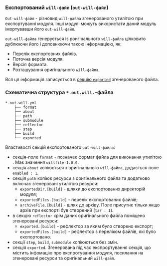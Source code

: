 ### Експортований <code>will-файл</code> (<code>out-will-файл</code>)

<code>Out-will-файл</code> - різновид <code>will-файла</code> згенерованого утилітою при експортуванні модуля. Інші модулі можуть використати даний модуль імортувавши його <code>out-will-файл</code>.

`out-will-файла` генерується із роигінального `will-файла` цілковито дублюючи його і доповнюючи такою інформацією, як:
- Перелік експортовних файлів.
- Поточна версія модуля.
- Версія формата.
- Розташування оригінального `will-файла`.

Вся ця інформація записується в [секцію `exported`](<SectionExported.md>) згенерованого файла.

### Схематична структура `*.out.will.`-файла  

```
*.out.will.yml
    ├── format
    ├── about
    ├── path
    ├── submodule
    ├── reflector
    ├── step
    ├── build
    └── exported

```

Властивості секцій експортованого `out-will-файла`:
- секція-поле `format` - позначає формат файла для виконання утилітою . Має значення `willfile-1.0.0`.
- секція `about` копіюється з оригінального `will-файла`, додається поле `enabled : 1`.
- секція `path` копіює ресурси з оригінального файла та додатково включає згенеровані утилітою ресурси:         
    - `exportedDir.[build]` - шляхи до експортованих директорій модуля;  
    - `exportedFiles.[build]` - перелік експортованих файлів;  
    - `archiveFile.[build]` - шлях до архіву. Поле присутнє тільки якщо архів при експорті був створений (`tar : 1`).  
- в секцію `reflector` крім даних оригінального файла поміщено згенеровані ресурси:
    - `exported.[build]` - рефлектор за яким було створено експорт;  
    - `exportedFiles.[build]` - рефлектор з переліком файлів, які було експортовано.
- секції `step`, `build`, `submodule` копіюються без змін.
- секція `exported`. Згенерована під час експрортування секція, що містить інфомацію про експротування модуля, посилання на згенеровані ресурси та оригінальний `will-файл`.
